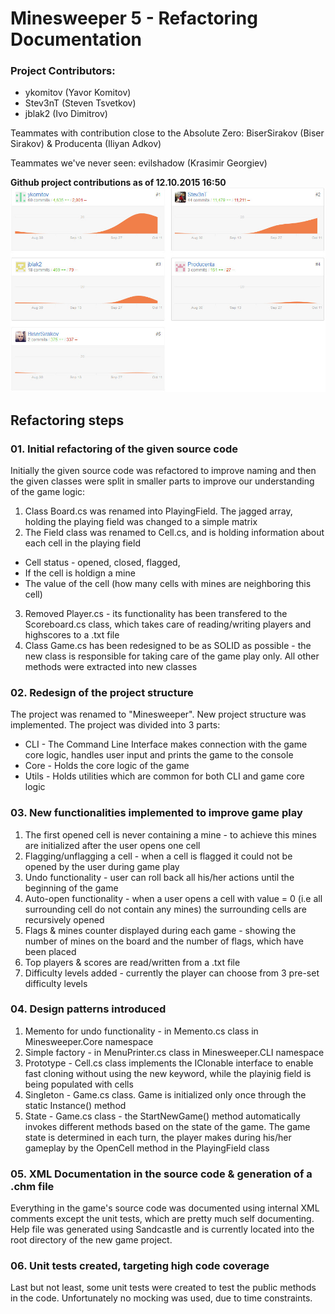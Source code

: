 # Minesweeper 5 - Refactoring Documentation

### Project Contributors:
*   ykomitov (Yavor Komitov) 
*   Stev3nT (Steven Tsvetkov)
*   jblak2 (Ivo Dimitrov)

Teammates with contribution close to the Absolute Zero: BiserSirakov (Biser Sirakov) & Producenta (Iliyan Adkov)

Teammates we've never seen: evilshadow (Krasimir Georgiev)

**Github project contributions as of 12.10.2015 16:50**
![alt tag](contribution.jpeg)

## Refactoring steps

### 01. Initial refactoring of the given source code

Initially the given source code was refactored to improve naming and then the given classes were split in smaller parts to improve our understanding of the game logic:

1. Class Board.cs was renamed into PlayingField. The jagged array, holding the playing field was changed to a simple matrix
2. The Field class was renamed to Cell.cs, and is holding information about each cell in the playing field 
 - Cell status - opened, closed, flagged,
 - If the cell is holdign a mine
 - The value of the cell (how many cells with mines are neighboring this cell)
3. Removed Player.cs - its functionality has been transfered to the Scoreboard.cs class, which takes care of reading/writing players and highscores to a .txt file
4. Class Game.cs has been redesigned to be as SOLID as possible - the new class is responsible for taking care of the game play only. All other methods were extracted into new classes

### 02. Redesign of the project structure

The project was renamed to "Minesweeper". New project structure was implemented. The project was divided into 3 parts:

*	CLI - The Command Line Interface makes connection with the game core logic, handles user input and prints the game to the console
*   Core - Holds the core logic of the game
*   Utils - Holds utilities which are common for both CLI and game core logic

### 03. New functionalities implemented to improve game play
1. The first opened cell is never containing a mine - to achieve this mines are initialized after the user opens one cell
2. Flagging/unflagging a cell - when a cell is flagged it could not be opened by the user during game play
3. Undo functionality - user can roll back all his/her actions until the beginning of the game
4. Auto-open functionality - when a user opens a cell with value = 0 (i.e all surrounding cell do not contain any mines) the surrounding cells are recursively opened
5. Flags & mines counter displayed during each game - showing the number of mines on the board and the number of flags, which have been placed
6. Top players & scores are read/written from a .txt file
7. Difficulty levels added - currently the player can choose from 3 pre-set difficulty levels

### 04. Design patterns introduced
1. Memento for undo functionality - in Memento.cs class in Minesweeper.Core namespace
2. Simple factory - in MenuPrinter.cs class in Minesweeper.CLI namespace
3. Prototype - Cell.cs class implements the IClonable interface to enable fast cloning without using the new keyword, while the playinig field is being populated with cells
4. Singleton - Game.cs class. Game is initialized only once through the static Instance() method
5. State - Game.cs class - the StartNewGame() method automatically invokes different methods based on the state of the game. The game state is determined in each turn, the player makes during his/her gameplay by the OpenCell method in the PlayingField class

### 05. XML Documentation in the source code & generation of a .chm file

Everything in the game's source code was documented using internal XML comments except the unit tests, which are pretty much self documenting. Help file was generated using Sandcastle and is currently located into the root directory of the new game project.

### 06. Unit tests created, targeting high code coverage

Last but not least, some unit tests were created to test the public methods in the code. Unfortunately no mocking was used, due to time constraints.